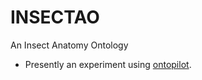 # INSECTAO

An Insect Anatomy Ontology

* Presently an experiment using [ontopilot](https://github.com/stuckyb/ontopilot/wiki).


